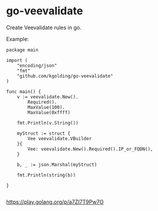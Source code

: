 # go-veevalidate

Create Veevalidate rules in go.

Example:

````
package main

import (
	"encoding/json"
	"fmt"
	"github.com/kgolding/go-veevalidate"
)

func main() {
	v := veevalidate.New().
		Required().
		MaxValue(100).
		MaxValue(0xffff)

	fmt.Println(v.String())

	myStruct := struct {
		Vee veevalidate.VBuilder
	}{
		Vee: veevalidate.New().Required().IP_or_FQDN(),
	}

	b, _ := json.Marshal(myStruct)

	fmt.Println(string(b))

}


````

https://play.golang.org/p/a7ZI7T9Pw7O